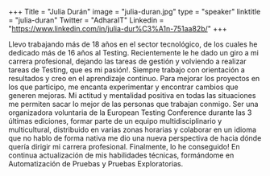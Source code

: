 +++
Title = "Julia Durán"
image = "julia-duran.jpg"
type = "speaker"
linktitle = "julia-duran"
Twitter = "AdharaIT"
Linkedin = "https://www.linkedin.com/in/julia-dur%C3%A1n-751aa82b/"
+++

Llevo trabajando más de 18 años en el sector tecnológico, de los cuales he dedicado más de 16 años al Testing. Recientemente le he dado un giro a mi carrera profesional, dejando las tareas de gestión y volviendo a realizar tareas de Testing, que es mi pasión!. Siempre trabajo con orientación a resultados y creo en el aprendizaje continuo. Para mejorar los proyectos en los que participo, me encanta experimentar y encontrar cambios que generen mejoras. Mi actitud y mentalidad positiva en todas las situaciones me permiten sacar lo mejor de las personas que trabajan conmigo. Ser una organizadora voluntaria de la European Testing Conference durante las 3 últimas ediciones, formar parte de un equipo multidisciplinario y multicultural, distribuido en varias zonas horarias y colaborar en un idioma que no hablo de forma nativa me dio una nueva perspectiva de hacia dónde quería dirigir mi carrera profesional. Finalmente, lo he conseguido! En continua actualización de mis habilidades técnicas, formándome en Automatización de Pruebas y Pruebas Exploratorias.
